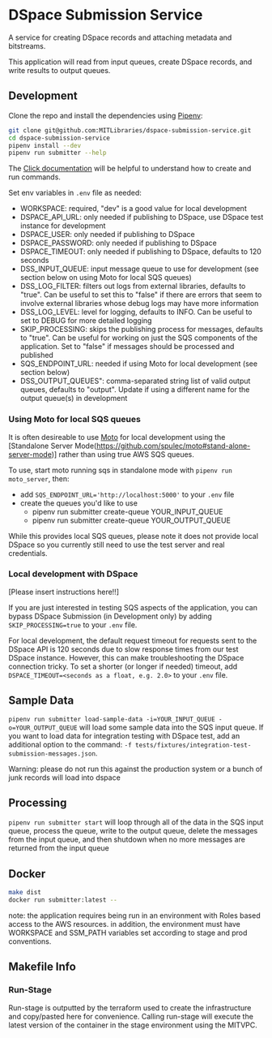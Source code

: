 # DSpace Submission Service

A service for creating DSpace records and attaching metadata
and bitstreams.

This application will read from input queues, create DSpace records, and write
results to output queues.

## Development

Clone the repo and install the dependencies using [Pipenv](https://docs.pipenv.org/):

```bash
git clone git@github.com:MITLibraries/dspace-submission-service.git
cd dspace-submission-service
pipenv install --dev
pipenv run submitter --help
```

The [Click documentation](https://click.palletsprojects.com/en/8.0.x/quickstart/)
will be helpful to understand how to create and run commands.

Set env variables in `.env` file as needed:
- WORKSPACE: required, "dev" is a good value for local development
- DSPACE_API_URL: only needed if publishing to DSpace, use DSpace test instance for
  development
- DSPACE_USER: only needed if publishing to DSpace
- DSPACE_PASSWORD: only needed if publishing to DSpace
- DSPACE_TIMEOUT: only needed if publishing to DSpace, defaults to 120 seconds
- DSS_INPUT_QUEUE: input message queue to use for development (see section below on
  using Moto for local SQS queues)
- DSS_LOG_FILTER: filters out logs from external libraries, defaults to "true".
  Can be useful to set this to "false" if there are errors that seem to involve
  external libraries whose debug logs may have more information
- DSS_LOG_LEVEL: level for logging, defaults to INFO. Can be useful to set to DEBUG for
  more detailed logging
- SKIP_PROCESSING: skips the publishing process for messages, defaults to "true". Can
  be useful for working on just the SQS components of the application. Set to "false"
  if messages should be processed and published
- SQS_ENDPOINT_URL: needed if using Moto for local development (see section below)
- DSS_OUTPUT_QUEUES": comma-separated string list of valid output queues, defaults to
  "output". Update if using a different name for the output queue(s) in development

### Using Moto for local SQS queues

It is often desireable to use [Moto](https://github.com/spulec/moto) for local development using the [Standalone Server Mode(https://github.com/spulec/moto#stand-alone-server-mode)] rather than using true AWS SQS queues.

To use, start moto running sqs in standalone mode with `pipenv run moto_server`, then:

- add `SQS_ENDPOINT_URL='http://localhost:5000'` to your `.env` file
- create the queues you'd like to use
  - pipenv run submitter create-queue YOUR_INPUT_QUEUE
  - pipenv run submitter create-queue YOUR_OUTPUT_QUEUE

While this provides local SQS queues, please note it does not provide local DSpace so you currently still need to use the test server and real credentials.

### Local development with DSpace

[Please insert instructions here!!]

If you are just interested in testing SQS aspects of the application, you can bypass
DSpace Submission (in Development only) by adding `SKIP_PROCESSING=true` to your `.env`
file.

For local development, the default request timeout for requests sent to the DSpace API
is 120 seconds due to slow response times from our test DSpace instance. However, this
can make troubleshooting the DSpace connection tricky. To set a shorter (or longer if
needed) timeout, add `DSPACE_TIMEOUT=<seconds as a float, e.g. 2.0>` to your `.env`
file.

## Sample Data

`pipenv run submitter load-sample-data -i=YOUR_INPUT_QUEUE -o=YOUR_OUTPUT_QUEUE` will
load some sample data into the SQS input queue. If you want to load data for
integration testing with DSpace test, add an additional option to the command:
`-f tests/fixtures/integration-test-submission-messages.json`.

Warning: please do not run this against the production system or a bunch of junk records
will load into dspace

## Processing

`pipenv run submitter start` will loop through all of the data in the SQS input queue, process the queue,
write to the output queue, delete the messages from the input queue, and then shutdown when no
more messages are returned from the input queue

## Docker

```bash
make dist
docker run submitter:latest --
```

note: the application requires being run in an environment with Roles based access to the AWS resources. in addition, the environment must have WORKSPACE and SSM_PATH variables set according to stage and prod conventions.

## Makefile Info
### Run-Stage
Run-stage is outputted by the terraform used to create the infrastructure and copy/pasted here for convenience.
Calling run-stage will execute the latest version of the container in the stage environment using the MITVPC.